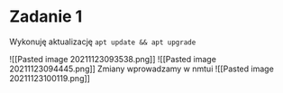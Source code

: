 # Zadanie 1

Wykonuję aktualizację `apt update && apt upgrade`

![[Pasted image 20211123093538.png]]
![[Pasted image 20211123094445.png]]
Zmiany wprowadzamy w nmtui
![[Pasted image 20211123100119.png]]